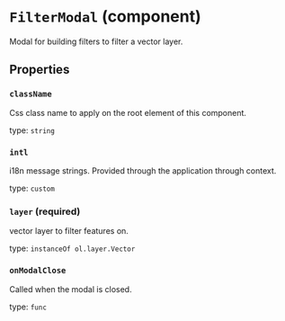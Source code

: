 `FilterModal` (component)
=========================

Modal for building filters to filter a vector layer.

Properties
----------

### `className`

Css class name to apply on the root element of this component.

type: `string`


### `intl`

i18n message strings. Provided through the application through context.

type: `custom`


### `layer` (required)

vector layer to filter features on.

type: `instanceOf ol.layer.Vector`


### `onModalClose`

Called when the modal is closed.

type: `func`

